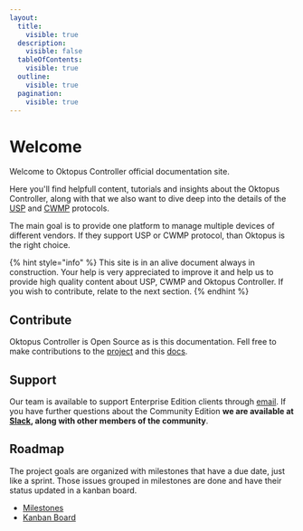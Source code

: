 ```yaml
---
layout:
  title:
    visible: true
  description:
    visible: false
  tableOfContents:
    visible: true
  outline:
    visible: true
  pagination:
    visible: true
---
```


# Welcome

Welcome to Oktopus Controller official documentation site.

Here you'll find helpfull content, tutorials and insights about the Oktopus Controller, along with that we also want to dive deep into the details of the [USP](broken-reference) and [CWMP](broken-reference) protocols.

The main goal is to provide one platform to manage multiple devices of different vendors. If they support USP or CWMP protocol, than Oktopus is the right choice.

{% hint style="info" %}
This site is in an alive document always in construction. Your help is very appreciated to improve it and help us to provide high quality content about USP, CWMP and Oktopus Controller. If you wish to contribute, relate to the next section. &#x20;
{% endhint %}

## Contribute

Oktopus Controller is Open Source as is this documentation. Fell free to make contributions to the [project](https://github.com/OktopUSP/oktopus) and this [docs](https://github.com/OktopUSP/docs).&#x20;

## Support

Our team is available to support Enterprise Edition clients through [email](mailto:support@oktopus.app.br). If you have further questions about the Community Edition **we are available at** [**Slack**](https://join.slack.com/t/oktopustr-369/shared\_invite/zt-1znmrbr52-3AXgOlSeQTPQW8\_Qhn3C4g)**, along with other members of the community**.&#x20;

## Roadmap

The project goals are organized with milestones that have a due date, just like a sprint. Those issues grouped in milestones are done and have their status updated in a kanban board.

* [Milestones](https://github.com/OktopUSP/oktopus/milestones)
* [Kanban Board](https://github.com/orgs/OktopUSP/projects/1/views/2)
